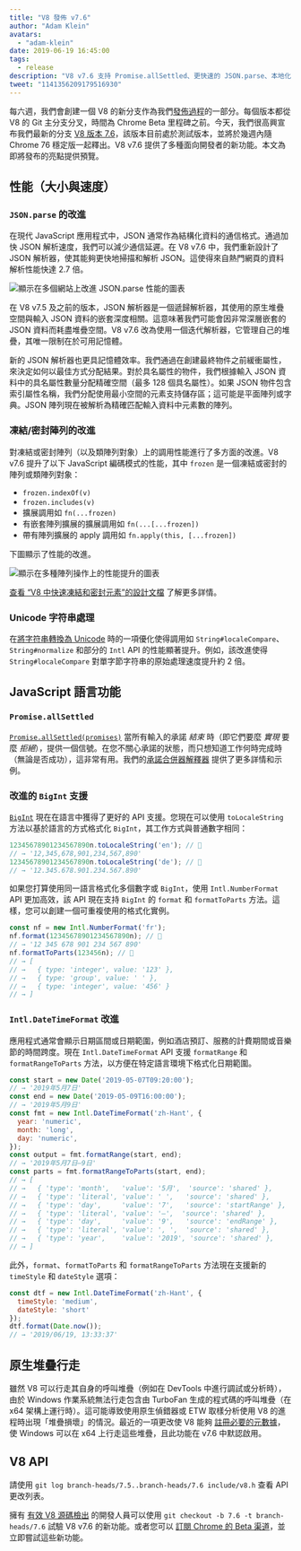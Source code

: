 ```yaml
---
title: "V8 發佈 v7.6"
author: "Adam Klein"
avatars:
  - "adam-klein"
date: 2019-06-19 16:45:00
tags:
  - release
description: "V8 v7.6 支持 Promise.allSettled、更快速的 JSON.parse、本地化的 BigInt、更快的凍結/密封陣列等更多功能！"
tweet: "1141356209179516930"
---
```

每六週，我們會創建一個 V8 的新分支作為我們[發佈過程](/docs/release-process)的一部分。每個版本都從 V8 的 Git 主分支分叉，時間為 Chrome Beta 里程碑之前。今天，我們很高興宣布我們最新的分支 [V8 版本 7.6](https://chromium.googlesource.com/v8/v8.git/+log/branch-heads/7.6)，該版本目前處於測試版本，並將於幾週內隨 Chrome 76 穩定版一起釋出。V8 v7.6 提供了多種面向開發者的新功能。本文為即將發布的亮點提供預覽。

<!--truncate-->
## 性能（大小與速度）

### `JSON.parse` 的改進

在現代 JavaScript 應用程式中，JSON 通常作為結構化資料的通信格式。通過加快 JSON 解析速度，我們可以減少通信延遲。在 V8 v7.6 中，我們重新設計了 JSON 解析器，使其能夠更快地掃描和解析 JSON。這使得來自熱門網頁的資料解析性能快達 2.7 倍。

![顯示在多個網站上改進 `JSON.parse` 性能的圖表](/_img/v8-release-76/json-parsing.svg)

在 V8 v7.5 及之前的版本，JSON 解析器是一個遞歸解析器，其使用的原生堆疊空間與輸入 JSON 資料的嵌套深度相關。這意味著我們可能會因非常深層嵌套的 JSON 資料而耗盡堆疊空間。V8 v7.6 改為使用一個迭代解析器，它管理自己的堆疊，其唯一限制在於可用記憶體。

新的 JSON 解析器也更具記憶體效率。我們通過在創建最終物件之前緩衝屬性，來決定如何以最佳方式分配結果。對於具名屬性的物件，我們根據輸入 JSON 資料中的具名屬性數量分配精確空間（最多 128 個具名屬性）。如果 JSON 物件包含索引屬性名稱，我們分配使用最小空間的元素支持儲存區；這可能是平面陣列或字典。JSON 陣列現在被解析為精確匹配輸入資料中元素數的陣列。

### 凍結/密封陣列的改進

對凍結或密封陣列（以及類陣列對象）上的調用性能進行了多方面的改進。V8 v7.6 提升了以下 JavaScript 編碼模式的性能，其中 `frozen` 是一個凍結或密封的陣列或類陣列對象：

- `frozen.indexOf(v)`
- `frozen.includes(v)`
- 擴展調用如 `fn(...frozen)`
- 有嵌套陣列擴展的擴展調用如 `fn(...[...frozen])`
- 帶有陣列擴展的 apply 調用如 `fn.apply(this, [...frozen])`

下圖顯示了性能的改進。

![顯示在多種陣列操作上的性能提升的圖表](/_img/v8-release-76/frozen-sealed-elements.svg)

[查看 “V8 中快速凍結和密封元素”的設計文檔](https://bit.ly/fast-frozen-sealed-elements-in-v8) 了解更多詳情。

### Unicode 字符串處理

在[將字符串轉換為 Unicode](https://chromium.googlesource.com/v8/v8/+/734c1456d942a03d79aab4b3b0e57afbc803ceea) 時的一項優化使得調用如 `String#localeCompare`、`String#normalize` 和部分的 `Intl` API 的性能顯著提升。例如，該改進使得 `String#localeCompare` 對單字節字符串的原始處理速度提升約 2 倍。

## JavaScript 語言功能

### `Promise.allSettled`

[`Promise.allSettled(promises)`](/features/promise-combinators#promise.allsettled) 當所有輸入的承諾 _結束_ 時（即它們要麼 _實現_ 要麼 _拒絕_），提供一個信號。在您不關心承諾的狀態，而只想知道工作何時完成時（無論是否成功），這非常有用。我們的[承諾合併器解釋器](/features/promise-combinators) 提供了更多詳情和示例。

### 改進的 `BigInt` 支援

[`BigInt`](/features/bigint) 現在在語言中獲得了更好的 API 支援。您現在可以使用 `toLocaleString` 方法以基於語言的方式格式化 `BigInt`，其工作方式與普通數字相同：

```js
12345678901234567890n.toLocaleString('en'); // 🐌
// → '12,345,678,901,234,567,890'
12345678901234567890n.toLocaleString('de'); // 🐌
// → '12.345.678.901.234.567.890'
```

如果您打算使用同一語言格式化多個數字或 `BigInt`，使用 `Intl.NumberFormat` API 更加高效，該 API 現在支持 `BigInt` 的 `format` 和 `formatToParts` 方法。這樣，您可以創建一個可重複使用的格式化實例。

```js
const nf = new Intl.NumberFormat('fr');
nf.format(12345678901234567890n); // 🚀
// → '12 345 678 901 234 567 890'
nf.formatToParts(123456n); // 🚀
// → [
// →   { type: 'integer', value: '123' },
// →   { type: 'group', value: ' ' },
// →   { type: 'integer', value: '456' }
// → ]
```

### `Intl.DateTimeFormat` 改進

應用程式通常會顯示日期區間或日期範圍，例如酒店預訂、服務的計費期間或音樂節的時間跨度。現在 `Intl.DateTimeFormat` API 支援 `formatRange` 和 `formatRangeToParts` 方法，以方便在特定語言環境下格式化日期範圍。

```js
const start = new Date('2019-05-07T09:20:00');
// → '2019年5月7日'
const end = new Date('2019-05-09T16:00:00');
// → '2019年5月9日'
const fmt = new Intl.DateTimeFormat('zh-Hant', {
  year: 'numeric',
  month: 'long',
  day: 'numeric',
});
const output = fmt.formatRange(start, end);
// → '2019年5月7日–9日'
const parts = fmt.formatRangeToParts(start, end);
// → [
// →   { 'type': 'month',   'value': '5月',  'source': 'shared' },
// →   { 'type': 'literal', 'value': ' ',   'source': 'shared' },
// →   { 'type': 'day',     'value': '7',   'source': 'startRange' },
// →   { 'type': 'literal', 'value': '–',  'source': 'shared' },
// →   { 'type': 'day',     'value': '9',   'source': 'endRange' },
// →   { 'type': 'literal', 'value': ', ',  'source': 'shared' },
// →   { 'type': 'year',    'value': '2019', 'source': 'shared' },
// → ]
```

此外，`format`、`formatToParts` 和 `formatRangeToParts` 方法現在支援新的 `timeStyle` 和 `dateStyle` 選項：

```js
const dtf = new Intl.DateTimeFormat('zh-Hant', {
  timeStyle: 'medium',
  dateStyle: 'short'
});
dtf.format(Date.now());
// → '2019/06/19, 13:33:37'
```

## 原生堆疊行走

雖然 V8 可以行走其自身的呼叫堆疊（例如在 DevTools 中進行調試或分析時），由於 Windows 作業系統無法行走包含由 TurboFan 生成的程式碼的呼叫堆疊（在 x64 架構上運行時）。這可能導致使用原生偵錯器或 ETW 取樣分析使用 V8 的進程時出現「堆疊損壞」的情況。最近的一項更改使 V8 能夠 [註冊必要的元數據](https://chromium.googlesource.com/v8/v8/+/3cda21de77d098a612eadf44d504b188a599c5f0)，使 Windows 可以在 x64 上行走這些堆疊，且此功能在 v7.6 中默認啟用。

## V8 API

請使用 `git log branch-heads/7.5..branch-heads/7.6 include/v8.h` 查看 API 更改列表。

擁有 [有效 V8 源碼檢出](/docs/source-code#using-git) 的開發人員可以使用 `git checkout -b 7.6 -t branch-heads/7.6` 試驗 V8 v7.6 的新功能。或者您可以 [訂閱 Chrome 的 Beta 渠道](https://www.google.com/chrome/browser/beta.html)，並立即嘗試這些新功能。
